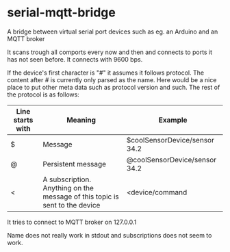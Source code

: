 # serial-mqtt-bridge
A bridge between virtual serial port devices such as eg. an Arduino and an MQTT broker

It scans trough all comports every now and then and connects to ports it has not seen before.
It connects with 9600 bps.

If the device's first character is "#" it assumes it follows protocol.
The content after # is currently only parsed as the name. Here would be a nice place to put other meta data such as protocol version and such.
The rest of the protocol is as follows:

| Line starts with  | Meaning | Example |
| ----------------- | ------- | ------- |
| $  | Message  | $coolSensorDevice/sensor 34.2 |
| @  | Persistent message  | @coolSensorDevice/sensor 34.2 |
| <  | A subscription. Anything on the message of this topic is sent to the device | <device/command |


It tries to connect to MQTT broker on 127.0.0.1

Name does not really work in stdout and subscriptions does not seem to work.